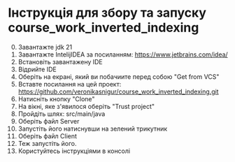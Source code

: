 # Інструкція для збору та запуску course_work_inverted_indexing

0. Завантажте jdk 21
1. Завантажте IntelijIDEA за посиланням: https://www.jetbrains.com/idea/
2. Встановіть завантажену IDE
3. Відрийте IDE
4. Оберіть на екрані, який ви побачиите перед собою "Get from VCS"
5. Вставте посилання на цей проект: https://github.com/veronikasnigur/course_work_inverted_indexing.git
6. Натисніть кнопку "Clone"
7. На вікні, яке з'явилося оберіть "Trust project"
8. Пройдіть шлях: src/main/java
9. Оберіть файл Server 
10. Запустіть його натиснувши на зелений трикутник
11. Оберіть файл Client
12. Теж запустіть його.
13. Користуйтесь інструкціями в консолі

